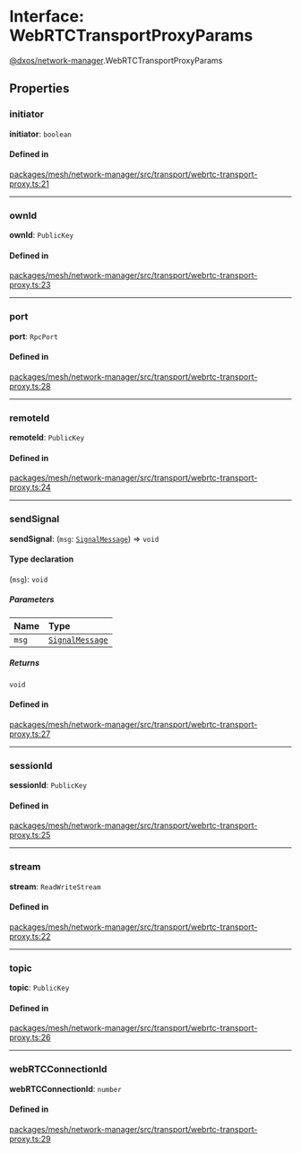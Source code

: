 # Interface: WebRTCTransportProxyParams

[@dxos/network-manager](../modules/dxos_network_manager.md).WebRTCTransportProxyParams

## Properties

### initiator

 **initiator**: `boolean`

#### Defined in

[packages/mesh/network-manager/src/transport/webrtc-transport-proxy.ts:21](https://github.com/dxos/dxos/blob/main/packages/mesh/network-manager/src/transport/webrtc-transport-proxy.ts#L21)

___

### ownId

 **ownId**: `PublicKey`

#### Defined in

[packages/mesh/network-manager/src/transport/webrtc-transport-proxy.ts:23](https://github.com/dxos/dxos/blob/main/packages/mesh/network-manager/src/transport/webrtc-transport-proxy.ts#L23)

___

### port

 **port**: `RpcPort`

#### Defined in

[packages/mesh/network-manager/src/transport/webrtc-transport-proxy.ts:28](https://github.com/dxos/dxos/blob/main/packages/mesh/network-manager/src/transport/webrtc-transport-proxy.ts#L28)

___

### remoteId

 **remoteId**: `PublicKey`

#### Defined in

[packages/mesh/network-manager/src/transport/webrtc-transport-proxy.ts:24](https://github.com/dxos/dxos/blob/main/packages/mesh/network-manager/src/transport/webrtc-transport-proxy.ts#L24)

___

### sendSignal

 **sendSignal**: (`msg`: [`SignalMessage`](dxos_network_manager.SignalMessage.md)) => `void`

#### Type declaration

(`msg`): `void`

##### Parameters

| Name | Type |
| :------ | :------ |
| `msg` | [`SignalMessage`](dxos_network_manager.SignalMessage.md) |

##### Returns

`void`

#### Defined in

[packages/mesh/network-manager/src/transport/webrtc-transport-proxy.ts:27](https://github.com/dxos/dxos/blob/main/packages/mesh/network-manager/src/transport/webrtc-transport-proxy.ts#L27)

___

### sessionId

 **sessionId**: `PublicKey`

#### Defined in

[packages/mesh/network-manager/src/transport/webrtc-transport-proxy.ts:25](https://github.com/dxos/dxos/blob/main/packages/mesh/network-manager/src/transport/webrtc-transport-proxy.ts#L25)

___

### stream

 **stream**: `ReadWriteStream`

#### Defined in

[packages/mesh/network-manager/src/transport/webrtc-transport-proxy.ts:22](https://github.com/dxos/dxos/blob/main/packages/mesh/network-manager/src/transport/webrtc-transport-proxy.ts#L22)

___

### topic

 **topic**: `PublicKey`

#### Defined in

[packages/mesh/network-manager/src/transport/webrtc-transport-proxy.ts:26](https://github.com/dxos/dxos/blob/main/packages/mesh/network-manager/src/transport/webrtc-transport-proxy.ts#L26)

___

### webRTCConnectionId

 **webRTCConnectionId**: `number`

#### Defined in

[packages/mesh/network-manager/src/transport/webrtc-transport-proxy.ts:29](https://github.com/dxos/dxos/blob/main/packages/mesh/network-manager/src/transport/webrtc-transport-proxy.ts#L29)
